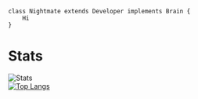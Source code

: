 ```
class Nightmate extends Developer implements Brain {
    Hi
}
```
# Stats
![Stats](https://github-readme-stats.vercel.app/api?username=Nightmare-X&show_icons=true&theme=vue)  
[![Top Langs](https://github-readme-stats.vercel.app/api/top-langs/?username=Nightmare-X&theme=vue)](https://github.com/Nightmare-X)                                       
